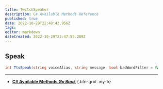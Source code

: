 ```yaml
---
title: TwitchSpeaker
description: C# Available Methods Reference
published: true
date: 2022-10-29T22:48:43.956Z
tags: 
editor: markdown
dateCreated: 2022-10-29T22:47:55.289Z
---
```


## Speak
```csharp
int TtsSpeak(string voiceAlias, string message, bool badWordFilter = false);
```

---

- [<i class="mdi mdi-chevron-left"></i> **C# Available Methods *Go Back***](/Sub-Actions/Code/CSharp/Available-Methods)
{.btn-grid .my-5}